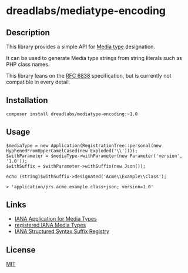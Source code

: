# dreadlabs/mediatype-encoding

## Description

This library provides a simple API for [Media type](#def_media_type) designation.

It can be used to generate Media type strings from string literals such as 
PHP class names.

This library leans on the [RFC 6838](#rfc_6838) specification, but is currently
not compatible in every detail.

## Installation

    composer install dreadlabs/mediatype-encoding:~1.0

## Usage

    $mediaType = new Application(RegistrationTree::personal(new HyphenedFromUpperCamelCased(new Exploded('\\'))));
    $withParameter = $mediaType->withParameter(new Parameter('version', '1.0'));
    $withSuffix = $withParameter->withSuffix(new Json());
    
    echo (string)$withSuffix->designated('Acme\\Example\\Class');
    
    > 'application/prs.acme.example.class+json; version=1.0'

## Links

  * [IANA Application for Media Types](#iana_application)
  * [registered IANA Media Types](#registered_media_types)
  * [IANA Structured Syntax Suffix Registry](#suffix_registry)
  
## License

[MIT](LICENSE)

[def_media_type]: https://en.wikipedia.org/wiki/Media_type
[iana_application]: https://www.iana.org/form/media-types
[registered_media_types]: https://www.iana.org/assignments/media-types/media-types.xhtml
[suffix_registry]: https://www.iana.org/assignments/media-type-structured-suffix/media-type-structured-suffix.xhtml
